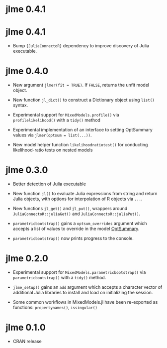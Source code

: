 # jlme 0.4.1

# jlme 0.4.1

* Bump `{JuliaConnectoR}` dependency to improve discovery of Julia executable.

# jlme 0.4.0

* New argument `jlmer(fit = TRUE)`. If `FALSE`, returns the unfit model object.

* New function `jl_dict()` to construct a Dictionary object using `list()` syntax.

* Experimental support for `MixedModels.profile()` via `profilelikelihood()` with a `tidy()` method

* Experimental implementation of an interface to setting OptSummary values via `jlmer(optsum = list(...))`.

* New model helper function `likelihoodratiotest()` for conducting likelihood-ratio tests on nested models

# jlme 0.3.0

* Better detection of Julia executable

* New function `jl()` to evaluate Julia expressions from string and return Julia objects, with options for interpolation of R objects via `...`.

* New functions `jl_get()` and `jl_put()`, wrappers around `JuliaConnectoR::juliaGet()` and `JuliaConnectoR::juliaPut()`.

* `parametricbootstrap()` gains a `optsum_overrides` argument which accepts a list of values to override in the model [OptSummary](https://juliastats.org/MixedModels.jl/stable/api/#MixedModels.OptSummary).

* `parametricbootstrap()` now prints progress to the console.

# jlme 0.2.0

* Experimental support for `MixedModels.parametricbootstrap()` via `parametricbootstrap()` with a `tidy()` method.

* `jlme_setup()` gains an `add` argument which accepts a character vector of additional Julia libraries to install and load on initializing the session.

* Some common workflows in MixedModels.jl have been re-exported as functions: `propertynames()`, `issingular()`

# jlme 0.1.0

* CRAN release
